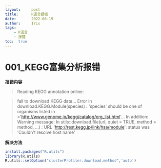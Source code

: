 ```yaml
---
layout:     post
title:      R语言报错
date:       2022-08-19
author:     Iris
tags:
    - R语言
    - 报错
toc:  true
---
```



# 001_KEGG富集分析报错

**报错内容**

>Reading KEGG annotation online:

>fail to download KEGG data...
>Error in download.KEGG.Module(species) : 
>  'species' should be one of organisms listed in >'http://www.genome.jp/kegg/catalog/org_list.html'...
>In addition: Warning message:
>In utils::download.file(url, quiet = TRUE, method = method, ...) :
>  URL 'http://rest.kegg.jp/link/hsa/module': status was 'Couldn't resolve host name'

**解决方法**

```r
install.packages("R.utils")
library(R.utils)
R.utils::setOption("clusterProfiler.download.method",'auto')
```